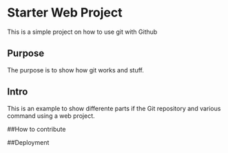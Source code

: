 # Starter Web Project
This is a simple project on how to use git with Github

## Purpose
The purpose is to show how git works and stuff.

## Intro
This is an example to show differente parts if the Git repository and various command using a web project.

##How to contribute

##Deployment
